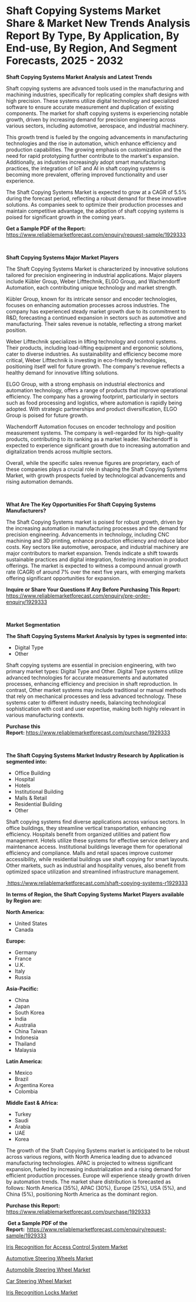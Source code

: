 <p><h1>Shaft Copying Systems Market Share & Market New Trends Analysis Report By Type, By Application, By End-use, By Region, And Segment Forecasts, 2025 - 2032</h1></p><p><strong>Shaft Copying Systems Market Analysis and Latest Trends</strong></p>
<p><p>Shaft copying systems are advanced tools used in the manufacturing and machining industries, specifically for replicating complex shaft designs with high precision. These systems utilize digital technology and specialized software to ensure accurate measurement and duplication of existing components. The market for shaft copying systems is experiencing notable growth, driven by increasing demand for precision engineering across various sectors, including automotive, aerospace, and industrial machinery.</p><p>This growth trend is fueled by the ongoing advancements in manufacturing technologies and the rise in automation, which enhance efficiency and production capabilities. The growing emphasis on customization and the need for rapid prototyping further contribute to the market's expansion. Additionally, as industries increasingly adopt smart manufacturing practices, the integration of IoT and AI in shaft copying systems is becoming more prevalent, offering improved functionality and user experience.</p><p>The Shaft Copying Systems Market is expected to grow at a CAGR of 5.5% during the forecast period, reflecting a robust demand for these innovative solutions. As companies seek to optimize their production processes and maintain competitive advantage, the adoption of shaft copying systems is poised for significant growth in the coming years.</p></p>
<p><strong>Get a Sample PDF of the Report:&nbsp;</strong> <a href="https://www.reliablemarketforecast.com/enquiry/request-sample/1929333?utm_campaign=1080&utm_medium=2&utm_source=Github&utm_content=ia&utm_term=29032025&utm_id=shaft-copying-systems">https://www.reliablemarketforecast.com/enquiry/request-sample/1929333</a></p>
<p>&nbsp;</p>
<p><strong>Shaft Copying Systems Major Market Players</strong></p>
<p><p>The Shaft Copying Systems Market is characterized by innovative solutions tailored for precision engineering in industrial applications. Major players include Kübler Group, Weber Lifttechnik, ELGO Group, and Wachendorff Automation, each contributing unique technology and market strength.</p><p>Kübler Group, known for its intricate sensor and encoder technologies, focuses on enhancing automation processes across industries. The company has experienced steady market growth due to its commitment to R&D, forecasting a continued expansion in sectors such as automotive and manufacturing. Their sales revenue is notable, reflecting a strong market position.</p><p>Weber Lifttechnik specializes in lifting technology and control systems. Their products, including load-lifting equipment and ergonomic solutions, cater to diverse industries. As sustainability and efficiency become more critical, Weber Lifttechnik is investing in eco-friendly technologies, positioning itself well for future growth. The company's revenue reflects a healthy demand for innovative lifting solutions.</p><p>ELGO Group, with a strong emphasis on industrial electronics and automation technology, offers a range of products that improve operational efficiency. The company has a growing footprint, particularly in sectors such as food processing and logistics, where automation is rapidly being adopted. With strategic partnerships and product diversification, ELGO Group is poised for future growth.</p><p>Wachendorff Automation focuses on encoder technology and position measurement systems. The company is well-regarded for its high-quality products, contributing to its ranking as a market leader. Wachendorff is expected to experience significant growth due to increasing automation and digitalization trends across multiple sectors.</p><p>Overall, while the specific sales revenue figures are proprietary, each of these companies plays a crucial role in shaping the Shaft Copying Systems Market, with growth prospects fueled by technological advancements and rising automation demands.</p></p>
<p>&nbsp;</p>
<p><strong>What Are The Key Opportunities For Shaft Copying Systems Manufacturers?</strong></p>
<p><p>The Shaft Copying Systems market is poised for robust growth, driven by the increasing automation in manufacturing processes and the demand for precision engineering. Advancements in technology, including CNC machining and 3D printing, enhance production efficiency and reduce labor costs. Key sectors like automotive, aerospace, and industrial machinery are major contributors to market expansion. Trends indicate a shift towards sustainable practices and digital integration, fostering innovation in product offerings. The market is expected to witness a compound annual growth rate (CAGR) of around 7% over the next five years, with emerging markets offering significant opportunities for expansion.</p></p>
<p><strong>Inquire or Share Your Questions If Any Before Purchasing This Report:</strong> <a href="https://www.reliablemarketforecast.com/enquiry/pre-order-enquiry/1929333?utm_campaign=1080&utm_medium=2&utm_source=Github&utm_content=ia&utm_term=29032025&utm_id=shaft-copying-systems">https://www.reliablemarketforecast.com/enquiry/pre-order-enquiry/1929333</a></p>
<p>&nbsp;</p>
<p><strong>Market Segmentation</strong></p>
<p><strong>The Shaft Copying Systems Market Analysis by types is segmented into:</strong></p>
<p><ul><li>Digital Type</li><li>Other</li></ul></p>
<p><p>Shaft copying systems are essential in precision engineering, with two primary market types: Digital Type and Other. Digital Type systems utilize advanced technologies for accurate measurements and automated processes, enhancing efficiency and precision in shaft reproduction. In contrast, Other market systems may include traditional or manual methods that rely on mechanical processes and less advanced technology. These systems cater to different industry needs, balancing technological sophistication with cost and user expertise, making both highly relevant in various manufacturing contexts.</p></p>
<p><strong>Purchase this Report:&nbsp;</strong><a href="https://www.reliablemarketforecast.com/purchase/1929333?utm_campaign=1080&utm_medium=2&utm_source=Github&utm_content=ia&utm_term=29032025&utm_id=shaft-copying-systems">https://www.reliablemarketforecast.com/purchase/1929333</a></p>
<p>&nbsp;</p>
<p><strong>The Shaft Copying Systems Market Industry Research by Application is segmented into:</strong></p>
<p><ul><li>Office Building</li><li>Hospital</li><li>Hotels</li><li>Institutional Building</li><li>Malls & Retail</li><li>Residential Building</li><li>Other</li></ul></p>
<p><p>Shaft copying systems find diverse applications across various sectors. In office buildings, they streamline vertical transportation, enhancing efficiency. Hospitals benefit from organized utilities and patient flow management. Hotels utilize these systems for effective service delivery and maintenance access. Institutional buildings leverage them for operational efficiency and compliance. Malls and retail spaces improve customer accessibility, while residential buildings use shaft copying for smart layouts. Other markets, such as industrial and hospitality venues, also benefit from optimized space utilization and streamlined infrastructure management.</p></p>
<p><a href="https://www.reliablemarketforecast.com/shaft-copying-systems-r1929333?utm_campaign=1080&utm_medium=2&utm_source=Github&utm_content=ia&utm_term=29032025&utm_id=shaft-copying-systems">&nbsp;https://www.reliablemarketforecast.com/shaft-copying-systems-r1929333</a></p>
<p><strong>In terms of Region, the Shaft Copying Systems Market Players available by Region are:</strong></p>
<p>
    <p> <strong> North America: </strong>
        <ul>
            <li>United States</li>
            <li>Canada</li>
        </ul>
        </p> 
    <p> <strong> Europe: </strong>
        <ul>
            <li>Germany</li>
            <li>France</li>
            <li>U.K.</li>
            <li>Italy</li>
            <li>Russia</li>
        </ul>
        </p> 
    <p> <strong> Asia-Pacific: </strong>
        <ul>
            <li>China</li>
            <li>Japan</li>
            <li>South Korea</li>
            <li>India</li>
            <li>Australia</li>
            <li>China Taiwan</li>
            <li>Indonesia</li>
            <li>Thailand</li>
            <li>Malaysia</li>
        </ul>
        </p> 
    <p> <strong> Latin America: </strong>
        <ul>
            <li>Mexico</li>
            <li>Brazil</li>
            <li>Argentina Korea</li>
            <li>Colombia</li>
        </ul>
        </p> 
    <p> <strong> Middle East & Africa: </strong>
        <ul>
            <li>Turkey</li>
            <li>Saudi</li>
            <li>Arabia</li>
            <li>UAE</li>
            <li>Korea</li>
        </ul>
    </p>
    </p>
<p><p>The growth of the Shaft Copying Systems market is anticipated to be robust across various regions, with North America leading due to advanced manufacturing technologies. APAC is projected to witness significant expansion, fueled by increasing industrialization and a rising demand for efficient production processes. Europe will experience steady growth driven by automation trends. The market share distribution is forecasted as follows: North America (35%), APAC (30%), Europe (25%), USA (5%), and China (5%), positioning North America as the dominant region.</p></p>
<p><strong>Purchase this Report: </strong><a href="https://www.reliablemarketforecast.com/purchase/1929333?utm_campaign=1080&utm_medium=2&utm_source=Github&utm_content=ia&utm_term=29032025&utm_id=shaft-copying-systems">https://www.reliablemarketforecast.com/purchase/1929333</a></p>
<p>&nbsp;<strong>Get a Sample PDF of the Report:&nbsp;&nbsp;</strong><a href="https://www.reliablemarketforecast.com/enquiry/request-sample/1929333?utm_campaign=1080&utm_medium=2&utm_source=Github&utm_content=ia&utm_term=29032025&utm_id=shaft-copying-systems">https://www.reliablemarketforecast.com/enquiry/request-sample/1929333</a></p>
<p><strong></strong></p>
<p><p><a href="https://github.com/wycheelwayeu/Market-Research-Report-List-1/blob/main/iris-recognition-for-access-control-system-market.md?utm_campaign=1080&utm_medium=2&utm_source=Github&utm_content=ia&utm_term=29032025&utm_id=shaft-copying-systems">Iris Recognition for Access Control System Market</a></p><p><a href="https://github.com/rueffmuoloqw/Market-Research-Report-List-1/blob/main/automotive-steering-wheels-market.md?utm_campaign=1080&utm_medium=2&utm_source=Github&utm_content=ia&utm_term=29032025&utm_id=shaft-copying-systems">Automotive Steering Wheels Market</a></p><p><a href="https://github.com/lazloklitz2e/Market-Research-Report-List-1/blob/main/automobile-steering-wheel-market.md?utm_campaign=1080&utm_medium=2&utm_source=Github&utm_content=ia&utm_term=29032025&utm_id=shaft-copying-systems">Automobile Steering Wheel Market</a></p><p><a href="https://github.com/pezezlarue7h/Market-Research-Report-List-1/blob/main/car-steering-wheel-market.md?utm_campaign=1080&utm_medium=2&utm_source=Github&utm_content=ia&utm_term=29032025&utm_id=shaft-copying-systems">Car Steering Wheel Market</a></p><p><a href="https://github.com/auriashetzxj/Market-Research-Report-List-1/blob/main/iris-recognition-locks-market.md?utm_campaign=1080&utm_medium=2&utm_source=Github&utm_content=ia&utm_term=29032025&utm_id=shaft-copying-systems">Iris Recognition Locks Market</a></p></p>